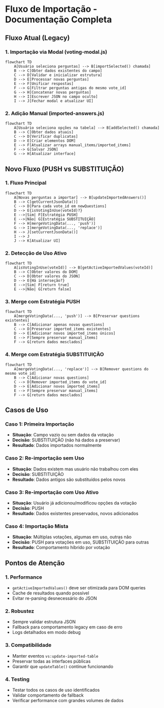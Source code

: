 # Fluxo de Importação - Documentação Completa

## Fluxo Atual (Legacy)

### 1. Importação via Modal (voting-modal.js)
```mermaid
flowchart TD
    A[Usuário seleciona perguntas] --> B[importSelected() chamada]
    B --> C[Obter dados existentes do campo]
    C --> D[Validar e inicializar estrutura]
    D --> E[Processar novas perguntas]
    E --> F[Unificar respostas]
    F --> G[Filtrar perguntas antigas do mesmo vote_id]
    G --> H[Concatenar novas perguntas]
    H --> I[Escrever JSON no campo oculto]
    I --> J[Fechar modal e atualizar UI]
```

### 2. Adição Manual (imported-answers.js)
```mermaid
flowchart TD
    A[Usuário seleciona opções na tabela] --> B[addSelected() chamada]
    B --> C[Obter dados atuais]
    C --> D[Verificar duplicatas]
    D --> E[Criar elementos DOM]
    E --> F[Atualizar arrays manual_items/imported_items]
    F --> G[Salvar JSON]
    G --> H[Atualizar interface]
```

## Novo Fluxo (PUSH vs SUBSTITUIÇÃO)

### 1. Fluxo Principal
```mermaid
flowchart TD
    A[Novas perguntas a importar] --> B[updateImportedAnswers()]
    B --> C[getCurrentJsonData()]
    C --> D[Para cada vote_id em newQuestions]
    D --> E{isVotingInUse(voteId)?}
    E -->|Sim| F[Estratégia PUSH]
    E -->|Não| G[Estratégia SUBSTITUIÇÃO]
    F --> H[mergeVotingData(..., 'push')]
    G --> I[mergeVotingData(..., 'replace')]
    H --> J[setCurrentJsonData()]
    I --> J
    J --> K[Atualizar UI]
```

### 2. Detecção de Uso Ativo
```mermaid
flowchart TD
    A[isVotingInUse(voteId)] --> B[getActiveImportedValues(voteId)]
    B --> C[Obter valores do DOM]
    C --> D[Obter valores do JSON]
    D --> E{Há interseção?}
    E -->|Sim| F[return true]
    E -->|Não| G[return false]
```

### 3. Merge com Estratégia PUSH
```mermaid
flowchart TD
    A[mergeVotingData(..., 'push')] --> B[Preservar questions existentes]
    B --> C[Adicionar apenas novas questions]
    C --> D[Preservar imported_items existentes]
    D --> E[Adicionar novos imported_items únicos]
    E --> F[Sempre preservar manual_items]
    F --> G[return dados mesclados]
```

### 4. Merge com Estratégia SUBSTITUIÇÃO
```mermaid
flowchart TD
    A[mergeVotingData(..., 'replace')] --> B[Remover questions do mesmo vote_id]
    B --> C[Adicionar novas questions]
    C --> D[Remover imported_items do vote_id]
    D --> E[Adicionar novos imported_items]
    E --> F[Sempre preservar manual_items]
    F --> G[return dados mesclados]
```

## Casos de Uso

### Caso 1: Primeira Importação
- **Situação**: Campo vazio ou sem dados da votação
- **Decisão**: SUBSTITUIÇÃO (não há dados a preservar)
- **Resultado**: Dados importados normalmente

### Caso 2: Re-importação sem Uso
- **Situação**: Dados existem mas usuário não trabalhou com eles
- **Decisão**: SUBSTITUIÇÃO
- **Resultado**: Dados antigos são substituídos pelos novos

### Caso 3: Re-importação com Uso Ativo
- **Situação**: Usuário já adicionou/modificou opções da votação
- **Decisão**: PUSH
- **Resultado**: Dados existentes preservados, novos adicionados

### Caso 4: Importação Mista
- **Situação**: Múltiplas votações, algumas em uso, outras não
- **Decisão**: PUSH para votações em uso, SUBSTITUIÇÃO para outras
- **Resultado**: Comportamento híbrido por votação

## Pontos de Atenção

### 1. Performance
- `getActiveImportedValues()` deve ser otimizada para DOM queries
- Cache de resultados quando possível
- Evitar re-parsing desnecessário do JSON

### 2. Robustez
- Sempre validar estrutura JSON
- Fallback para comportamento legacy em caso de erro
- Logs detalhados em modo debug

### 3. Compatibilidade
- Manter eventos `vs:update-imported-table`
- Preservar todas as interfaces públicas
- Garantir que `updateTable()` continue funcionando

### 4. Testing
- Testar todos os casos de uso identificados
- Validar comportamento de fallback
- Verificar performance com grandes volumes de dados